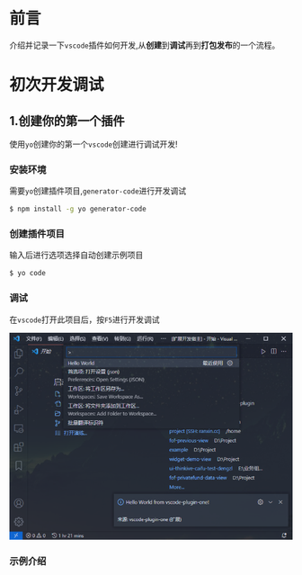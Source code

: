 # 前言

介绍并记录一下`vscode`插件如何开发,从**创建**到**调试**再到**打包发布**的一个流程。

# 初次开发调试

## 1.创建你的第一个插件

使用`yo`创建你的第一个`vscode`创建进行调试开发!

### 安装环境

需要`yo`创建插件项目,`generator-code`进行开发调试

```bash
$ npm install -g yo generator-code
```

### 创建插件项目

输入后进行选项选择自动创建示例项目

```bash
$ yo code
```

### 调试

在`vscode`打开此项目后，按`F5`进行开发调试

![image-20220223214833301](image/VSCode插件开发/image-20220223214833301.png)

### 示例介绍

